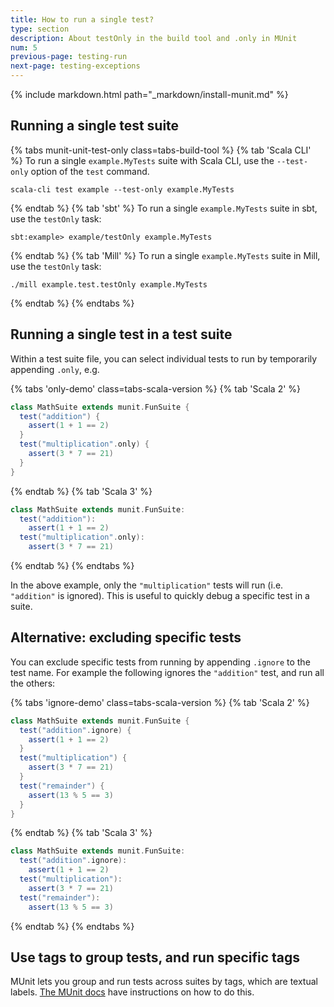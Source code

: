 ```yaml
---
title: How to run a single test?
type: section
description: About testOnly in the build tool and .only in MUnit
num: 5
previous-page: testing-run
next-page: testing-exceptions
---
```


{% include markdown.html path="_markdown/install-munit.md" %}

## Running a single test suite

{% tabs munit-unit-test-only class=tabs-build-tool %}
{% tab 'Scala CLI' %}
To run a single `example.MyTests` suite with Scala CLI, use the `--test-only` option of the `test` command.
```
scala-cli test example --test-only example.MyTests
```

{% endtab %}
{% tab 'sbt' %}
To run a single `example.MyTests` suite in sbt, use the `testOnly` task:
```
sbt:example> example/testOnly example.MyTests
```
{% endtab %}
{% tab 'Mill' %}
To run a single `example.MyTests` suite in Mill, use the `testOnly` task:
```
./mill example.test.testOnly example.MyTests
```
{% endtab %}
{% endtabs %}

## Running a single test in a test suite

Within a test suite file, you can select individual tests to run by temporarily appending `.only`, e.g.

{% tabs 'only-demo' class=tabs-scala-version %}
{% tab 'Scala 2' %}
```scala mdoc
class MathSuite extends munit.FunSuite {
  test("addition") {
    assert(1 + 1 == 2)
  }
  test("multiplication".only) {
    assert(3 * 7 == 21)
  }
}
```
{% endtab %}
{% tab 'Scala 3' %}
```scala
class MathSuite extends munit.FunSuite:
  test("addition"):
    assert(1 + 1 == 2)
  test("multiplication".only):
    assert(3 * 7 == 21)
```
{% endtab %}
{% endtabs %}

In the above example, only the `"multiplication"` tests will run (i.e. `"addition"` is ignored).
This is useful to quickly debug a specific test in a suite.

## Alternative: excluding specific tests

You can exclude specific tests from running by appending `.ignore` to the test name.
For example the following ignores the `"addition"` test, and run all the others:

{% tabs 'ignore-demo' class=tabs-scala-version %}
{% tab 'Scala 2' %}
```scala mdoc:reset
class MathSuite extends munit.FunSuite {
  test("addition".ignore) {
    assert(1 + 1 == 2)
  }
  test("multiplication") {
    assert(3 * 7 == 21)
  }
  test("remainder") {
    assert(13 % 5 == 3)
  }
}
```
{% endtab %}
{% tab 'Scala 3' %}
```scala
class MathSuite extends munit.FunSuite:
  test("addition".ignore):
    assert(1 + 1 == 2)
  test("multiplication"):
    assert(3 * 7 == 21)
  test("remainder"):
    assert(13 % 5 == 3)
```
{% endtab %}
{% endtabs %}

## Use tags to group tests, and run specific tags

MUnit lets you group and run tests across suites by tags, which are textual labels.
[The MUnit docs][munit-tags] have instructions on how to do this.

[munit-tags]: https://scalameta.org/munit/docs/filtering.html#include-and-exclude-tests-based-on-tags
